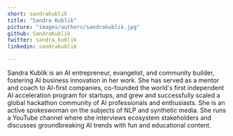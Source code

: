 ```yaml
---
short: sandrakublik
title: "Sandra Kublik"
picture: "images/authors/sandrakublik.jpg"
github: SandraKublik
twitter: sandra_kublik
linkedin: sandrakublik

---
```


Sandra Kublik is an AI entrepreneur, evangelist, and community builder, fostering AI business innovation in her work. She has served as a mentor and coach to AI-first companies, co-founded the world's first independent AI acceleration program for startups, and grew and successfully scaled a global hackathon community of AI professionals and enthusiasts. She is an active spokeswoman on the subjects of NLP and synthetic media. She runs a YouTube channel where she interviews ecosystem stakeholders and discusses groundbreaking AI trends with fun and educational content.